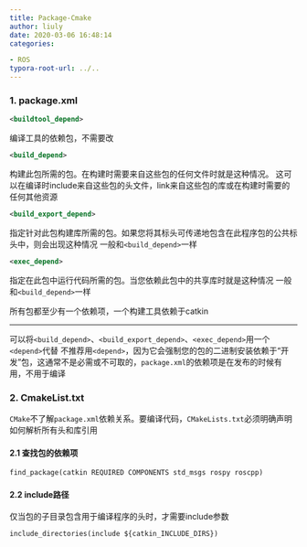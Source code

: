 ```yaml
---
title: Package-Cmake
author: liuly
date: 2020-03-06 16:48:14
categories:

- ROS
typora-root-url: ../..
---
```


### 1. package.xml

```xml
<buildtool_depend>
```

编译工具的依赖包，不需要改

```xml
<build_depend>
```

构建此包所需的包。在构建时需要来自这些包的任何文件时就是这种情况。
这可以在编译时include来自这些包的头文件，link来自这些包的库或在构建时需要的任何其他资源

```xml
<build_export_depend>
```

指定针对此包构建库所需的包。如果您将其标头可传递地包含在此程序包的公共标头中，则会出现这种情况
一般和`<build_depend>`一样

```xml
<exec_depend>
```

指定在此包中运行代码所需的包。当您依赖此包中的共享库时就是这种情况
一般和`<build_depend>`一样

所有包都至少有一个依赖项，一个构建工具依赖于catkin

---

可以将`<build_depend>`、`<build_export_depend>`、`<exec_depend>`用一个`<depend>`代替
不推荐用`<depend>`，因为它会强制您的包的二进制安装依赖于“开发”包，这通常不是必需或不可取的，`package.xml`的依赖项是在发布的时候有用，不用于编译

### 2. CmakeList.txt

`CMake`不了解`package.xml`依赖关系。要编译代码，`CMakeLists.txt`必须明确声明如何解析所有头和库引用

#### 2.1 查找包的依赖项

```xml
find_package(catkin REQUIRED COMPONENTS std_msgs rospy roscpp)
```

#### 2.2 include路径

仅当包的子目录包含用于编译程序的头时，才需要include参数

```xml
include_directories(include ${catkin_INCLUDE_DIRS})
```